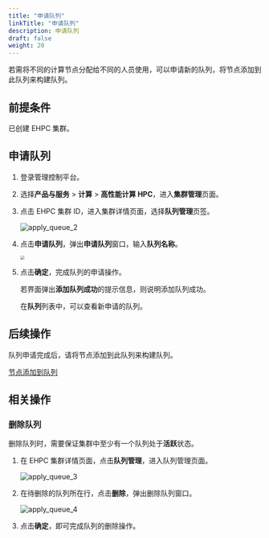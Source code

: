 ```yaml
---
title: "申请队列"
linkTitle: "申请队列"
description: 申请队列
draft: false
weight: 20
---
```


若需将不同的计算节点分配给不同的人员使用，可以申请新的队列，将节点添加到此队列来构建队列。

## 前提条件

已创建 EHPC 集群。


## 申请队列

1. 登录管理控制平台。

2. 选择**产品与服务** > **计算** > **高性能计算 HPC**，进入**集群管理**页面。


3. 点击 EHPC 集群 ID，进入集群详情页面，选择**队列管理**页签。

   ![apply_queue_2](../../../_images/apply_queue_2.png)

4. 点击**申请队列**，弹出**申请队列**窗口，输入**队列名称**。

   <img src="../../../_images/um_apply_queue_win.png" style="zoom:50%;" />

5. 点击**确定**，完成队列的申请操作。

   若界面弹出**添加队列成功**的提示信息，则说明添加队列成功。

   在**队列**列表中，可以查看新申请的队列。
   

## 后续操作

队列申请完成后，请将节点添加到此队列来构建队列。

[节点添加到队列](../add_to_queue)

## 相关操作

### 删除队列

删除队列时，需要保证集群中至少有一个队列处于**活跃**状态。

1. 在 EHPC 集群详情页面，点击**队列管理**，进入队列管理页面。

   ![apply_queue_3](../../../_images/apply_queue_3.png)

2. 在待删除的队列所在行，点击**删除**，弹出删除队列窗口。

   ![apply_queue_4](../../../_images/apply_queue_4.png)

3. 点击**确定**，即可完成队列的删除操作。

